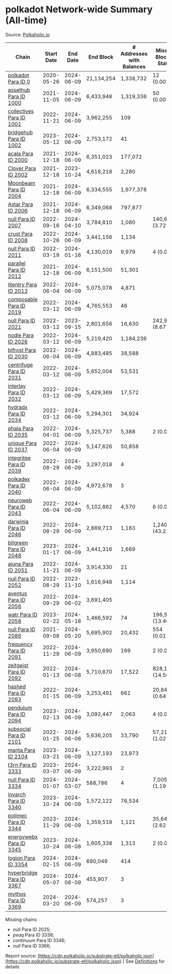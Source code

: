 # polkadot Network-wide Summary (All-time)

Source: [Polkaholic.io](https://polkaholic.io)


| Chain            | Start Date | End Date | End Block | # Addresses with Balances | Missing Blocks / Status |
| ---------------- | ---------- | ---------| --------- | ------------------------- | ----------------------- |
| [polkadot Para ID 0](/polkadot/0-polkadot) | 2020-05-26 | 2024-06-09 | 21,134,254 |  1,338,732 | 12 (0.00%)  |
| [assethub Para ID 1000](/polkadot/1000-assethub) | 2021-11-05 | 2024-06-09 | 6,433,948 |  1,319,336 | 50 (0.00%)  |
| [collectives Para ID 1001](/polkadot/1001-collectives) | 2022-11-21 | 2024-06-09 | 3,962,255 |  109 |    |
| [bridgehub Para ID 1002](/polkadot/1002-bridgehub) | 2023-05-12 | 2024-06-09 | 2,753,172 |  41 |    |
| [acala Para ID 2000](/polkadot/2000-acala) | 2021-12-18 | 2024-06-09 | 6,351,023 |  177,072 |    |
| [Clover Para ID 2002](/polkadot/2002-clover) | 2021-12-18 | 2023-10-24 | 4,618,218 |  2,280 |    |
| [Moonbeam Para ID 2004](/polkadot/2004-moonbeam) | 2021-12-18 | 2024-06-09 | 6,334,555 |  1,977,378 |    |
| [Astar Para ID 2006](/polkadot/2006-astar) | 2021-12-18 | 2024-06-09 | 6,349,068 |  797,877 |    |
| [null Para ID 2007](/polkadot/2007-kapex) | 2022-09-16 | 2024-04-10 | 3,784,810 |  1,080 | 140,668 (3.72%)  |
| [crust Para ID 2008](/polkadot/2008-crust) | 2022-10-26 | 2024-06-09 | 3,441,156 |  1,134 |    |
| [null Para ID 2011](/polkadot/2011-equilibrium) | 2022-03-19 | 2024-01-16 | 4,130,019 |  9,979 | 4 (0.00%)  |
| [parallel Para ID 2012](/polkadot/2012-parallel) | 2021-12-18 | 2024-06-09 | 6,151,500 |  51,301 |    |
| [litentry Para ID 2013](/polkadot/2013-litentry) | 2022-06-04 | 2024-06-09 | 5,075,078 |  4,871 |    |
| [composable Para ID 2019](/polkadot/2019-composable) | 2022-03-12 | 2024-06-09 | 4,765,553 |  46 |    |
| [null Para ID 2021](/polkadot/2021-efinity) | 2022-03-12 | 2023-09-15 | 2,801,656 |  16,630 | 242,949 (8.67%)  |
| [nodle Para ID 2026](/polkadot/2026-nodle) | 2022-03-12 | 2024-06-09 | 5,219,420 |  1,184,236 |    |
| [bifrost Para ID 2030](/polkadot/2030-bifrost) | 2022-06-04 | 2024-06-09 | 4,883,485 |  38,588 |    |
| [centrifuge Para ID 2031](/polkadot/2031-centrifuge) | 2022-03-12 | 2024-06-09 | 5,652,004 |  53,531 |    |
| [interlay Para ID 2032](/polkadot/2032-interlay) | 2022-03-12 | 2024-06-09 | 5,429,369 |  17,572 |    |
| [hydradx Para ID 2034](/polkadot/2034-hydradx) | 2022-03-12 | 2024-06-09 | 5,294,301 |  34,924 |    |
| [phala Para ID 2035](/polkadot/2035-phala) | 2022-04-01 | 2024-06-09 | 5,325,737 |  5,388 | 2 (0.00%)  |
| [unique Para ID 2037](/polkadot/2037-unique) | 2022-06-04 | 2024-06-09 | 5,147,626 |  50,858 |    |
| [integritee Para ID 2039](/polkadot/2039-integritee) | 2022-08-29 | 2024-06-09 | 3,297,018 |  4 |    |
| [polkadex Para ID 2040](/polkadot/2040-polkadex) | 2022-06-04 | 2024-06-09 | 4,972,678 |  3 |    |
| [neuroweb Para ID 2043](/polkadot/2043-neuroweb) | 2022-06-04 | 2024-06-09 | 5,102,862 |  4,570 | 6 (0.00%)  |
| [darwinia Para ID 2046](/polkadot/2046-darwinia) | 2022-08-29 | 2024-06-09 | 2,869,713 |  1,183 | 1,240,326 (43.22%)  |
| [bitgreen Para ID 2048](/polkadot/2048-bitgreen) | 2023-01-17 | 2024-06-09 | 3,441,316 |  1,669 |    |
| [ajuna Para ID 2051](/polkadot/2051-ajuna) | 2022-11-21 | 2024-06-09 | 3,914,330 |  21 |    |
| [null Para ID 2052](/polkadot/2052-polkadot-parathread-2052) | 2022-08-29 | 2023-11-10 | 1,616,948 |  1,114 |    |
| [aventus Para ID 2056](/polkadot/2056-aventus) | 2022-09-29 | 2024-06-02 | 3,691,405 |   |    |
| [watr Para ID 2058](/polkadot/2058-watr) | 2023-02-22 | 2024-05-18 | 1,466,592 |  74 | 196,567 (13.40%)  |
| [null Para ID 2086](/polkadot/2086-kilt) | 2021-09-08 | 2024-05-20 | 5,695,902 |  20,432 | 554 (0.01%)  |
| [frequency Para ID 2091](/polkadot/2091-frequency) | 2022-11-29 | 2024-06-09 | 3,950,690 |  169 | 2 (0.00%)  |
| [zeitgeist Para ID 2092](/polkadot/2092-zeitgeist) | 2022-01-13 | 2024-06-08 | 5,710,870 |  17,522 | 828,192 (14.50%)  |
| [hashed Para ID 2093](/polkadot/2093-hashed) | 2022-01-15 | 2024-06-09 | 3,253,491 |  661 | 20,847 (0.64%)  |
| [pendulum Para ID 2094](/polkadot/2094-pendulum) | 2023-02-13 | 2024-06-09 | 3,092,447 |  2,063 | 4 (0.00%)  |
| [subsocial Para ID 2101](/polkadot/2101-subsocial) | 2022-01-25 | 2024-06-08 | 5,636,205 |  33,790 | 57,214 (1.02%)  |
| [manta Para ID 2104](/polkadot/2104-manta) | 2023-03-21 | 2024-06-09 | 3,127,193 |  23,973 |    |
| [t3rn Para ID 3333](/polkadot/3333-t3rn) | 2023-03-07 | 2024-06-09 | 3,222,993 |  2 |    |
| [null Para ID 3334](/polkadot/3334-polkadot-parathread-3334) | 2024-01-07 | 2024-03-07 | 588,786 |  4 | 7,005 (1.19%)  |
| [invarch Para ID 3340](/polkadot/3340-invarch) | 2023-10-24 | 2024-06-09 | 1,572,122 |  76,534 |    |
| [polimec Para ID 3344](/polkadot/3344-polimec) | 2023-11-29 | 2024-06-09 | 1,359,518 |  1,121 | 35,644 (2.62%)  |
| [energywebx Para ID 3345](/polkadot/3345-energywebx) | 2023-10-24 | 2024-06-08 | 1,605,338 |  1,313 | 2 (0.00%)  |
| [logion Para ID 3354](/polkadot/3354-logion) | 2024-02-15 | 2024-06-09 | 690,049 |  414 |    |
| [hyperbridge Para ID 3367](/polkadot/3367-hyperbridge) | 2024-05-07 | 2024-06-09 | 455,907 |  3 |    |
| [mythos Para ID 3369](/polkadot/3369-mythos) | 2024-03-20 | 2024-06-09 | 574,257 |  3 |    |

Missing chains


* *null* Para ID 2025; 
* *peaq* Para ID 3338; 
* *continuum* Para ID 3346; 
* *null* Para ID 3366; 

Report source: [https://cdn.polkaholic.io/substrate-etl/polkaholic.json](https://cdn.polkaholic.io/substrate-etl/polkaholic.json) | See [Definitions](/DEFINITIONS.md) for details
